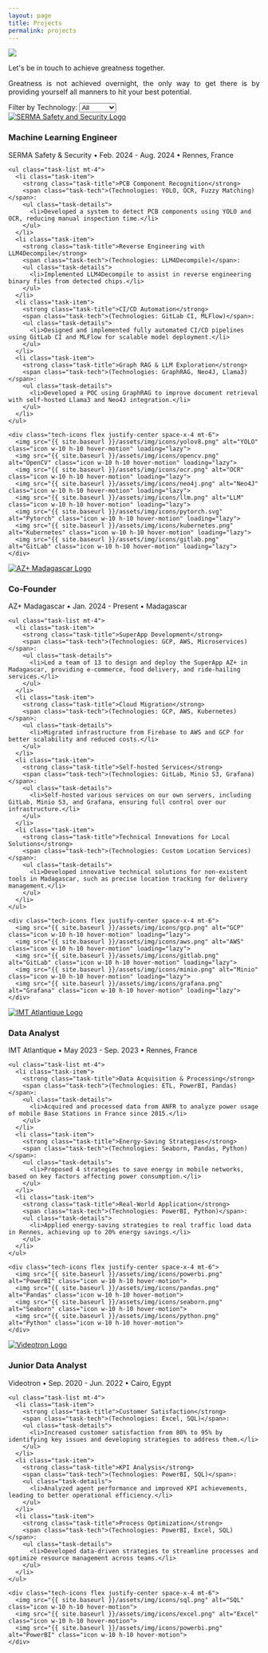 ```yaml
---
layout: page
title: Projects
permalink: projects
---
```


<div style="text-align: justify">
  <img class="mx-auto !mb-0" src="{{site.baseurl}}/assets/img/card.PNG">
  <p class="!py-0 !mb-0 dark:text-slate-300">Let's be in touch to achieve greatness together.</p>
  <p class="text-gray-500 dark:text-slate-400 !py-0 !mt-0 !text-xs">Greatness is not achieved overnight, the only way to get there is by providing yourself all manners to hit your best potential.</p>
</div>

<section id="filters" class="my-8">
  <!-- Project-Specific Filters -->
  <label for="tech-filter" class="text-gray-700 dark:text-white">Filter by Technology:</label>
  <select id="tech-filter" class="filter-dropdown" onchange="filterProjects()">
    <option value="all">All</option>
    <option value="python">Python</option>
    <option value="pytorch">Pytorch</option>
    <option value="llm">LLM</option>
    <option value="aws">AWS</option>
    <option value="gcp">GCP</option>
    <option value="yolo">YOLO</option>
    <option value="opencv">OpenCV</option>
  </select>
</section>

<section id="experience" class="my-8">
  <div class="timeline-line"></div> <!-- Blue timeline line -->

  <!-- SERMA Safety & Security Experience -->
  <div class="experience-section bg-white dark:bg-gray-800 rounded-lg shadow-lg p-6 mb-8" data-tech="yolo llm ocr">
    <div class="flex items-start">
      <a href="https://www.serma-safety-security.com/en/" target="_blank">
        <img src="{{ site.baseurl }}/assets/img/icons/serma.png" alt="SERMA Safety and Security Logo" class="icon w-12 h-12 mr-4" loading="lazy">
      </a>
      <div>
        <h3 class="text-xl font-semibold text-gray-800 dark:text-white">Machine Learning Engineer</h3>
        <div class="flex justify-center">
          <p class="text-gray-500 dark:text-gray-400 text-center">SERMA Safety & Security • Feb. 2024 - Aug. 2024 • Rennes, France</p>
        </div>
      </div>
    </div>
    
    <ul class="task-list mt-4">
      <li class="task-item">
        <strong class="task-title">PCB Component Recognition</strong> 
        <span class="task-tech">(Technologies: YOLO, OCR, Fuzzy Matching)</span>:
        <ul class="task-details">
          <li>Developed a system to detect PCB components using YOLO and OCR, reducing manual inspection time.</li>
        </ul>
      </li>
      <li class="task-item">
        <strong class="task-title">Reverse Engineering with LLM4Decompile</strong> 
        <span class="task-tech">(Technologies: LLM4Decompile)</span>:
        <ul class="task-details">
          <li>Implemented LLM4Decompile to assist in reverse engineering binary files from detected chips.</li>
        </ul>
      </li>
      <li class="task-item">
        <strong class="task-title">CI/CD Automation</strong> 
        <span class="task-tech">(Technologies: GitLab CI, MLFlow)</span>:
        <ul class="task-details">
          <li>Designed and implemented fully automated CI/CD pipelines using GitLab CI and MLFlow for scalable model deployment.</li>
        </ul>
      </li>
      <li class="task-item">
        <strong class="task-title">Graph RAG & LLM Exploration</strong> 
        <span class="task-tech">(Technologies: GraphRAG, Neo4J, Llama3)</span>:
        <ul class="task-details">
          <li>Developed a POC using GraphRAG to improve document retrieval with self-hosted Llama3 and Neo4J integration.</li>
        </ul>
      </li>
    </ul>

    <div class="tech-icons flex justify-center space-x-4 mt-6">
      <img src="{{ site.baseurl }}/assets/img/icons/yolov8.png" alt="YOLO" class="icon w-10 h-10 hover-motion" loading="lazy">
      <img src="{{ site.baseurl }}/assets/img/icons/opencv.png" alt="OpenCV" class="icon w-10 h-10 hover-motion" loading="lazy">
      <img src="{{ site.baseurl }}/assets/img/icons/ocr.png" alt="OCR" class="icon w-10 h-10 hover-motion" loading="lazy">
      <img src="{{ site.baseurl }}/assets/img/icons/neo4j.png" alt="Neo4J" class="icon w-10 h-10 hover-motion" loading="lazy">
      <img src="{{ site.baseurl }}/assets/img/icons/llm.png" alt="LLM" class="icon w-10 h-10 hover-motion" loading="lazy">
      <img src="{{ site.baseurl }}/assets/img/icons/pytorch.svg" alt="Pytorch" class="icon w-10 h-10 hover-motion" loading="lazy">
      <img src="{{ site.baseurl }}/assets/img/icons/kubernetes.png" alt="Kubernetes" class="icon w-10 h-10 hover-motion" loading="lazy">
      <img src="{{ site.baseurl }}/assets/img/icons/gitlab.png" alt="GitLab" class="icon w-10 h-10 hover-motion" loading="lazy">
    </div>
  </div>

  <!-- AZ+ Madagascar Experience -->
  <div class="experience-section bg-white dark:bg-gray-800 rounded-lg shadow-lg p-6 mb-8" data-tech="gcp aws kubernetes">
    <div class="flex items-start">
      <a href="https://www.azplus.mg/" target="_blank">
        <img src="{{ site.baseurl }}/assets/img/icons/azplus.png" alt="AZ+ Madagascar Logo" class="icon w-12 h-12 mr-4" loading="lazy">
      </a>
      <div>
        <h3 class="text-xl font-semibold text-gray-800 dark:text-white">Co-Founder</h3>
        <div class="flex justify-center">
          <p class="text-gray-500 dark:text-gray-400 text-center">AZ+ Madagascar • Jan. 2024 - Present • Madagascar</p>
        </div>
      </div>
    </div>

    <ul class="task-list mt-4">
      <li class="task-item">
        <strong class="task-title">SuperApp Development</strong> 
        <span class="task-tech">(Technologies: GCP, AWS, Microservices)</span>:
        <ul class="task-details">
          <li>Led a team of 13 to design and deploy the SuperApp AZ+ in Madagascar, providing e-commerce, food delivery, and ride-hailing services.</li>
        </ul>
      </li>
      <li class="task-item">
        <strong class="task-title">Cloud Migration</strong> 
        <span class="task-tech">(Technologies: GCP, AWS, Kubernetes)</span>:
        <ul class="task-details">
          <li>Migrated infrastructure from Firebase to AWS and GCP for better scalability and reduced costs.</li>
        </ul>
      </li>
      <li class="task-item">
        <strong class="task-title">Self-hosted Services</strong> 
        <span class="task-tech">(Technologies: GitLab, Minio S3, Grafana)</span>:
        <ul class="task-details">
          <li>Self-hosted various services on our own servers, including GitLab, Minio S3, and Grafana, ensuring full control over our infrastructure.</li>
        </ul>
      </li>
      <li class="task-item">
        <strong class="task-title">Technical Innovations for Local Solutions</strong> 
        <span class="task-tech">(Technologies: Custom Location Services)</span>:
        <ul class="task-details">
          <li>Developed innovative technical solutions for non-existent tools in Madagascar, such as precise location tracking for delivery management.</li>
        </ul>
      </li>
    </ul>

    <div class="tech-icons flex justify-center space-x-4 mt-6">
      <img src="{{ site.baseurl }}/assets/img/icons/gcp.png" alt="GCP" class="icon w-10 h-10 hover-motion" loading="lazy">
      <img src="{{ site.baseurl }}/assets/img/icons/aws.png" alt="AWS" class="icon w-10 h-10 hover-motion" loading="lazy">
      <img src="{{ site.baseurl }}/assets/img/icons/gitlab.png" alt="GitLab" class="icon w-10 h-10 hover-motion" loading="lazy">
      <img src="{{ site.baseurl }}/assets/img/icons/minio.png" alt="Minio" class="icon w-10 h-10 hover-motion" loading="lazy">
      <img src="{{ site.baseurl }}/assets/img/icons/grafana.png" alt="Grafana" class="icon w-10 h-10 hover-motion" loading="lazy">
    </div>
  </div>

  <!-- IMT Atlantique Experience -->
  <div class="experience-section bg-white dark:bg-gray-800 rounded-lg shadow-lg p-6 mb-8" data-tech="etl powerbi pandas python">
    <div class="flex items-start">
      <a href="https://www.imt-atlantique.fr/en" target="_blank">
        <img src="{{ site.baseurl }}/assets/img/icons/imt.png" alt="IMT Atlantique Logo" class="icon w-12 h-12 mr-4" loading="lazy">
      </a>
      <div>
        <h3 class="text-xl font-semibold text-gray-800 dark:text-white">Data Analyst</h3>
        <div class="flex justify-center">
          <p class="text-gray-500 dark:text-gray-400 text-center">IMT Atlantique • May 2023 - Sep. 2023 • Rennes, France</p>
        </div>
      </div>
    </div>

    <ul class="task-list mt-4">
      <li class="task-item">
        <strong class="task-title">Data Acquisition & Processing</strong> 
        <span class="task-tech">(Technologies: ETL, PowerBI, Pandas)</span>:
        <ul class="task-details">
          <li>Acquired and processed data from ANFR to analyze power usage of mobile Base Stations in France since 2015.</li>
        </ul>
      </li>
      <li class="task-item">
        <strong class="task-title">Energy-Saving Strategies</strong> 
        <span class="task-tech">(Technologies: Seaborn, Pandas, Python)</span>:
        <ul class="task-details">
          <li>Proposed 4 strategies to save energy in mobile networks, based on key factors affecting power consumption.</li>
        </ul>
      </li>
      <li class="task-item">
        <strong class="task-title">Real-World Application</strong> 
        <span class="task-tech">(Technologies: PowerBI, Python)</span>:
        <ul class="task-details">
          <li>Applied energy-saving strategies to real traffic load data in Rennes, achieving up to 20% energy savings.</li>
        </ul>
      </li>
    </ul>

    <div class="tech-icons flex justify-center space-x-4 mt-6">
      <img src="{{ site.baseurl }}/assets/img/icons/powerbi.png" alt="PowerBI" class="icon w-10 h-10 hover-motion">
      <img src="{{ site.baseurl }}/assets/img/icons/pandas.png" alt="Pandas" class="icon w-10 h-10 hover-motion">
      <img src="{{ site.baseurl }}/assets/img/icons/seaborn.png" alt="Seaborn" class="icon w-10 h-10 hover-motion">
      <img src="{{ site.baseurl }}/assets/img/icons/python.png" alt="Python" class="icon w-10 h-10 hover-motion">
    </div>
  </div>

  <!-- Videotron Experience -->
  <div class="experience-section bg-white dark:bg-gray-800 rounded-lg shadow-lg p-6 mb-8" data-tech="sql powerbi excel">
    <div class="flex items-start">
      <a href="https://www.videotron.com/en" target="_blank">
        <img src="{{ site.baseurl }}/assets/img/icons/videotron.png" alt="Videotron Logo" class="icon w-12 h-12 mr-4" loading="lazy">
      </a>
      <div>
        <h3 class="text-xl font-semibold text-gray-800 dark:text-white">Junior Data Analyst</h3>
        <div class="flex justify-center">
          <p class="text-gray-500 dark:text-gray-400 text-center">Videotron • Sep. 2020 - Jun. 2022 • Cairo, Egypt</p>
        </div>
      </div>
    </div>

    <ul class="task-list mt-4">
      <li class="task-item">
        <strong class="task-title">Customer Satisfaction</strong> 
        <span class="task-tech">(Technologies: Excel, SQL)</span>:
        <ul class="task-details">
          <li>Increased customer satisfaction from 80% to 95% by identifying key issues and developing strategies to address them.</li>
        </ul>
      </li>
      <li class="task-item">
        <strong class="task-title">KPI Analysis</strong> 
        <span class="task-tech">(Technologies: PowerBI, SQL)</span>:
        <ul class="task-details">
          <li>Analyzed agent performance and improved KPI achievements, leading to better operational efficiency.</li>
        </ul>
      </li>
      <li class="task-item">
        <strong class="task-title">Process Optimization</strong> 
        <span class="task-tech">(Technologies: PowerBI, Excel, SQL)</span>:
        <ul class="task-details">
          <li>Developed data-driven strategies to streamline processes and optimize resource management across teams.</li>
        </ul>
      </li>
    </ul>

    <div class="tech-icons flex justify-center space-x-4 mt-6">
      <img src="{{ site.baseurl }}/assets/img/icons/sql.png" alt="SQL" class="icon w-10 h-10 hover-motion">
      <img src="{{ site.baseurl }}/assets/img/icons/excel.png" alt="Excel" class="icon w-10 h-10 hover-motion">
      <img src="{{ site.baseurl }}/assets/img/icons/powerbi.png" alt="PowerBI" class="icon w-10 h-10 hover-motion">
    </div>
  </div>
</section>

<script>
  function filterProjects() {
    const selectedTech = document.getElementById("tech-filter").value;
    const experienceSections = document.querySelectorAll(".experience-section");

    experienceSections.forEach(section => {
      const techStack = section.getAttribute("data-tech");

      if (selectedTech === "all" || techStack.includes(selectedTech.toLowerCase())) {
        section.style.display = "block";
      } else {
        section.style.display = "none";
      }
    });
  }
</script>
